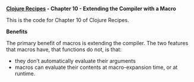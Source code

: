 **[Clojure Recipes](https://github.com/juliangamble/clojure-recipes) - Chapter 10 - Extending the Compiler with a Macro**

This is the code for Chapter 10 of Clojure Recipes. 

**Benefits**

The primary benefit of macros is extending the compiler. The two features that macros have, that functions do not, is that:

 * they don’t automatically evaluate their arguments
 * macros can evaluate their contents at macro-expansion time, or at runtime.

